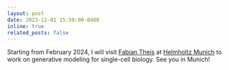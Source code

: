 ```yaml
---
layout: post
date: 2023-12-01 15:59:00-0400
inline: true
related_posts: false
---
```


Starting from February 2024, I will visit [Fabian Theis](https://www.helmholtz-munich.de/en/icb/pi/fabian-theis) at [Helmholtz Munich](https://www.helmholtz-munich.de/en) to work on generative modeling for single-cell biology. See you in Munich!
